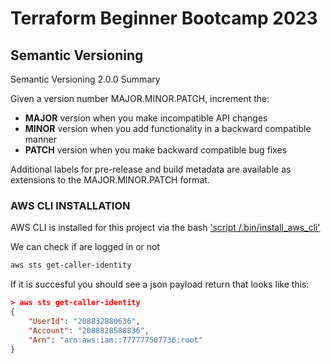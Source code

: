 # Terraform Beginner Bootcamp 2023

## Semantic Versioning 

Semantic Versioning 2.0.0
Summary

Given a version number MAJOR.MINOR.PATCH, increment the:

   - **MAJOR** version when you make incompatible API changes
   - **MINOR** version when you add functionality in a backward compatible manner
   - **PATCH** version when you make backward compatible bug fixes

Additional labels for pre-release and build metadata are available as extensions to the MAJOR.MINOR.PATCH format.


### AWS CLI INSTALLATION

AWS CLI is installed for this project via the bash ['script /.bin/install_aws_cli'](/workspace/terraform-begginer-bootcamp-2023/.bin/install_aws_cli)

We can check if are logged in or not
```sh
aws sts get-caller-identity
```


If it is succesful you should see a json payload return that looks like this:

```json
> aws sts get-caller-identity
{
    "UserId": "208832880636",
    "Account": "2088828588836",
    "Arn": "arn:aws:iam::777777507736:root"
}
```




